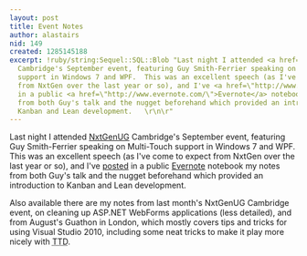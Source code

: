```yaml
---
layout: post
title: Event Notes
author: alastairs
nid: 149
created: 1285145188
excerpt: !ruby/string:Sequel::SQL::Blob "Last night I attended <a href=\"http://www.nxtgenug.net/\">NxtGenUG</a>
  Cambridge's September event, featuring Guy Smith-Ferrier speaking on Multi-Touch
  support in Windows 7 and WPF.  This was an excellent speech (as I've come to expect
  from NxtGen over the last year or so), and I've <a href=\"http://www.evernote.com/pub/alastairsmith/publicnotebook\">posted</a>
  in a public <a href=\"http://www.evernote.com/\">Evernote</a> notebook my notes
  from both Guy's talk and the nugget beforehand which provided an introduction to
  Kanban and Lean development.   \r\n\r"
---
```

Last night I attended <a href="http://www.nxtgenug.net/">NxtGenUG</a> Cambridge's September event, featuring Guy Smith-Ferrier speaking on Multi-Touch support in Windows 7 and WPF.  This was an excellent speech (as I've come to expect from NxtGen over the last year or so), and I've <a href="http://www.evernote.com/pub/alastairsmith/publicnotebook">posted</a> in a public <a href="http://www.evernote.com/">Evernote</a> notebook my notes from both Guy's talk and the nugget beforehand which provided an introduction to Kanban and Lean development.   

Also available there are my notes from last month's NxtGenUG Cambridge event, on cleaning up ASP.NET WebForms applications (less detailed), and from August's Guathon in London, which mostly covers tips and tricks for using Visual Studio 2010, including some neat tricks to make it play more nicely with <abbr title="Test-Driven Development">TTD</abbr>.  

